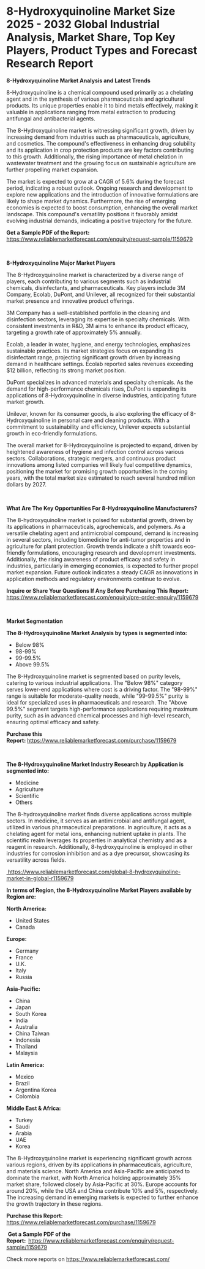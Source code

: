 <p><h1>8-Hydroxyquinoline Market Size 2025 - 2032 Global Industrial Analysis, Market Share, Top Key Players, Product Types and Forecast Research Report</h1></p><p><strong>8-Hydroxyquinoline Market Analysis and Latest Trends</strong></p>
<p><p>8-Hydroxyquinoline is a chemical compound used primarily as a chelating agent and in the synthesis of various pharmaceuticals and agricultural products. Its unique properties enable it to bind metals effectively, making it valuable in applications ranging from metal extraction to producing antifungal and antibacterial agents. </p><p>The 8-Hydroxyquinoline market is witnessing significant growth, driven by increasing demand from industries such as pharmaceuticals, agriculture, and cosmetics. The compound's effectiveness in enhancing drug solubility and its application in crop protection products are key factors contributing to this growth. Additionally, the rising importance of metal chelation in wastewater treatment and the growing focus on sustainable agriculture are further propelling market expansion.</p><p>The market is expected to grow at a CAGR of 5.6% during the forecast period, indicating a robust outlook. Ongoing research and development to explore new applications and the introduction of innovative formulations are likely to shape market dynamics. Furthermore, the rise of emerging economies is expected to boost consumption, enhancing the overall market landscape. This compound's versatility positions it favorably amidst evolving industrial demands, indicating a positive trajectory for the future.</p></p>
<p><strong>Get a Sample PDF of the Report:&nbsp;</strong> <a href="https://www.reliablemarketforecast.com/enquiry/request-sample/1159679?utm_campaign=2739&utm_medium=2&utm_source=Github&utm_content=ia&utm_term=22032025&utm_id=8-hydroxyquinoline">https://www.reliablemarketforecast.com/enquiry/request-sample/1159679</a></p>
<p>&nbsp;</p>
<p><strong>8-Hydroxyquinoline Major Market Players</strong></p>
<p><p>The 8-Hydroxyquinoline market is characterized by a diverse range of players, each contributing to various segments such as industrial chemicals, disinfectants, and pharmaceuticals. Key players include 3M Company, Ecolab, DuPont, and Unilever, all recognized for their substantial market presence and innovative product offerings.</p><p>3M Company has a well-established portfolio in the cleaning and disinfection sectors, leveraging its expertise in specialty chemicals. With consistent investments in R&D, 3M aims to enhance its product efficacy, targeting a growth rate of approximately 5% annually.</p><p>Ecolab, a leader in water, hygiene, and energy technologies, emphasizes sustainable practices. Its market strategies focus on expanding its disinfectant range, projecting significant growth driven by increasing demand in healthcare settings. Ecolab reported sales revenues exceeding $12 billion, reflecting its strong market position.</p><p>DuPont specializes in advanced materials and specialty chemicals. As the demand for high-performance chemicals rises, DuPont is expanding its applications of 8-Hydroxyquinoline in diverse industries, anticipating future market growth.</p><p>Unilever, known for its consumer goods, is also exploring the efficacy of 8-Hydroxyquinoline in personal care and cleaning products. With a commitment to sustainability and efficiency, Unilever expects substantial growth in eco-friendly formulations.</p><p>The overall market for 8-Hydroxyquinoline is projected to expand, driven by heightened awareness of hygiene and infection control across various sectors. Collaborations, strategic mergers, and continuous product innovations among listed companies will likely fuel competitive dynamics, positioning the market for promising growth opportunities in the coming years, with the total market size estimated to reach several hundred million dollars by 2027.</p></p>
<p>&nbsp;</p>
<p><strong>What Are The Key Opportunities For 8-Hydroxyquinoline Manufacturers?</strong></p>
<p><p>The 8-hydroxyquinoline market is poised for substantial growth, driven by its applications in pharmaceuticals, agrochemicals, and polymers. As a versatile chelating agent and antimicrobial compound, demand is increasing in several sectors, including biomedicine for anti-tumor properties and in agriculture for plant protection. Growth trends indicate a shift towards eco-friendly formulations, encouraging research and development investments. Additionally, the rising awareness of product efficacy and safety in industries, particularly in emerging economies, is expected to further propel market expansion. Future outlook indicates a steady CAGR as innovations in application methods and regulatory environments continue to evolve.</p></p>
<p><strong>Inquire or Share Your Questions If Any Before Purchasing This Report:</strong> <a href="https://www.reliablemarketforecast.com/enquiry/pre-order-enquiry/1159679?utm_campaign=2739&utm_medium=2&utm_source=Github&utm_content=ia&utm_term=22032025&utm_id=8-hydroxyquinoline">https://www.reliablemarketforecast.com/enquiry/pre-order-enquiry/1159679</a></p>
<p>&nbsp;</p>
<p><strong>Market Segmentation</strong></p>
<p><strong>The 8-Hydroxyquinoline Market Analysis by types is segmented into:</strong></p>
<p><ul><li>Below 98%</li><li>98-99%</li><li>99-99.5%</li><li>Above 99.5%</li></ul></p>
<p><p>The 8-Hydroxyquinoline market is segmented based on purity levels, catering to various industrial applications. The "Below 98%" category serves lower-end applications where cost is a driving factor. The "98-99%" range is suitable for moderate-quality needs, while "99-99.5%" purity is ideal for specialized uses in pharmaceuticals and research. The "Above 99.5%" segment targets high-performance applications requiring maximum purity, such as in advanced chemical processes and high-level research, ensuring optimal efficacy and safety.</p></p>
<p><strong>Purchase this Report:&nbsp;</strong><a href="https://www.reliablemarketforecast.com/purchase/1159679?utm_campaign=2739&utm_medium=2&utm_source=Github&utm_content=ia&utm_term=22032025&utm_id=8-hydroxyquinoline">https://www.reliablemarketforecast.com/purchase/1159679</a></p>
<p>&nbsp;</p>
<p><strong>The 8-Hydroxyquinoline Market Industry Research by Application is segmented into:</strong></p>
<p><ul><li>Medicine</li><li>Agriculture</li><li>Scientific</li><li>Others</li></ul></p>
<p><p>The 8-hydroxyquinoline market finds diverse applications across multiple sectors. In medicine, it serves as an antimicrobial and antifungal agent, utilized in various pharmaceutical preparations. In agriculture, it acts as a chelating agent for metal ions, enhancing nutrient uptake in plants. The scientific realm leverages its properties in analytical chemistry and as a reagent in research. Additionally, 8-hydroxyquinoline is employed in other industries for corrosion inhibition and as a dye precursor, showcasing its versatility across fields.</p></p>
<p><a href="https://www.reliablemarketforecast.com/global-8-hydroxyquinoline-market-in-global-r1159679?utm_campaign=2739&utm_medium=2&utm_source=Github&utm_content=ia&utm_term=22032025&utm_id=8-hydroxyquinoline">&nbsp;https://www.reliablemarketforecast.com/global-8-hydroxyquinoline-market-in-global-r1159679</a></p>
<p><strong>In terms of Region, the 8-Hydroxyquinoline Market Players available by Region are:</strong></p>
<p>
    <p> <strong> North America: </strong>
        <ul>
            <li>United States</li>
            <li>Canada</li>
        </ul>
        </p> 
    <p> <strong> Europe: </strong>
        <ul>
            <li>Germany</li>
            <li>France</li>
            <li>U.K.</li>
            <li>Italy</li>
            <li>Russia</li>
        </ul>
        </p> 
    <p> <strong> Asia-Pacific: </strong>
        <ul>
            <li>China</li>
            <li>Japan</li>
            <li>South Korea</li>
            <li>India</li>
            <li>Australia</li>
            <li>China Taiwan</li>
            <li>Indonesia</li>
            <li>Thailand</li>
            <li>Malaysia</li>
        </ul>
        </p> 
    <p> <strong> Latin America: </strong>
        <ul>
            <li>Mexico</li>
            <li>Brazil</li>
            <li>Argentina Korea</li>
            <li>Colombia</li>
        </ul>
        </p> 
    <p> <strong> Middle East & Africa: </strong>
        <ul>
            <li>Turkey</li>
            <li>Saudi</li>
            <li>Arabia</li>
            <li>UAE</li>
            <li>Korea</li>
        </ul>
    </p>
    </p>
<p><p>The 8-Hydroxyquinoline market is experiencing significant growth across various regions, driven by its applications in pharmaceuticals, agriculture, and materials science. North America and Asia-Pacific are anticipated to dominate the market, with North America holding approximately 35% market share, followed closely by Asia-Pacific at 30%. Europe accounts for around 20%, while the USA and China contribute 10% and 5%, respectively. The increasing demand in emerging markets is expected to further enhance the growth trajectory in these regions.</p></p>
<p><strong>Purchase this Report: </strong><a href="https://www.reliablemarketforecast.com/purchase/1159679?utm_campaign=2739&utm_medium=2&utm_source=Github&utm_content=ia&utm_term=22032025&utm_id=8-hydroxyquinoline">https://www.reliablemarketforecast.com/purchase/1159679</a></p>
<p>&nbsp;<strong>Get a Sample PDF of the Report:&nbsp;&nbsp;</strong><a href="https://www.reliablemarketforecast.com/enquiry/request-sample/1159679?utm_campaign=2739&utm_medium=2&utm_source=Github&utm_content=ia&utm_term=22032025&utm_id=8-hydroxyquinoline">https://www.reliablemarketforecast.com/enquiry/request-sample/1159679</a></p>
<p><strong></strong></p>
<p>Check more reports on <a href="https://www.reliablemarketforecast.com/?utm_campaign=2739&utm_medium=2&utm_source=Github&utm_content=ia&utm_term=22032025&utm_id=8-hydroxyquinoline">https://www.reliablemarketforecast.com/</a></p>